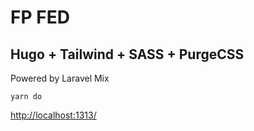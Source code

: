 # FP FED
## Hugo + Tailwind + SASS + PurgeCSS   

Powered by Laravel Mix 

```
yarn do
```

[http://localhost:1313/](http://localhost:1313/)